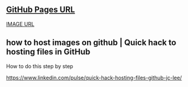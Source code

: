 ## [GitHub Pages URL](https://s3-bucket-for-image-hosting.github.io/research-website-images-repo/)

[IMAGE URL](https://s3-bucket-for-image-hosting.github.io/research-website-images-repo/assets/images/image110.png)

## how to host images on github | Quick hack to hosting files in GitHub

How to do this step by step

https://www.linkedin.com/pulse/quick-hack-hosting-files-github-jc-lee/
